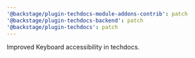 ```yaml
---
'@backstage/plugin-techdocs-module-addons-contrib': patch
'@backstage/plugin-techdocs-backend': patch
'@backstage/plugin-techdocs': patch
---
```


Improved Keyboard accessibility in techdocs.
